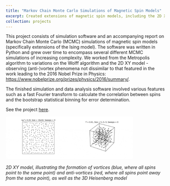 ```yaml
---
title: "Markov Chain Monte Carlo Simulations of Magnetic Spin Models"
excerpt: Created extensions of magnetic spin models, including the 2D XY model - demonstrated emergence vortices and anti-vortices <br/> <img src='/images/projects/markovchain_simulations/2D3D_combined.png' alt='2D XY model, 3D Heisenberg model' style='width:60%;border-radius:2%;' > "
collection: projects
---
```


This project consists of simulation software and an accompanying report on Markov Chain Monte Carlo (MCMC) simulations of magnetic 
spin models (specifically extensions of the Ising model). The software was written in Python and grew over time to encompass several 
different MCMC simulations of increasing complexity. We worked from the Metropolis algorithm to variations on the Wolff algorithm and 
the 2D XY model - observing (anti-)vortex phenomena not dissimilar to that featured in the work leading to the 2016 Nobel Prize 
in Physics: https://www.nobelprize.org/prizes/physics/2016/summary/. 

The finished simulation and data analysis software involved various features such as a fast Fourier transform to calculate 
the correlation between spins and the bootstrap statistical binning for error determination.

See the project [here](https://github.com/dominicwllmsn/markovchain_simulations).

<img src="/images/projects/markovchain_simulations/GIF_combined.gif" alt="Pleased" style="border-radius:2%;width:80%;align:center;" />

*2D XY model, illustrating the formation of vortices (blue, where all spins point to the same point) and anti-vortices 
(red, where all spins point away from the same point), as well as the 3D Heisenberg model*
